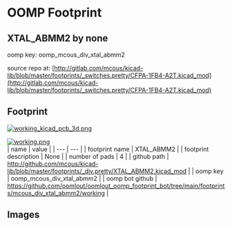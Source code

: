 # OOMP Footprint  
## XTAL_ABMM2  by none  
  
oomp key: oomp_mcous_div_xtal_abmm2  
  
source repo at: [http://gitlab.com/mcous/kicad-lib/blob/master/footprints/_switches.pretty/CFPA-1FB4-A2T.kicad_mod](http://gitlab.com/mcous/kicad-lib/blob/master/footprints/_switches.pretty/CFPA-1FB4-A2T.kicad_mod)  
## Footprint  
  
[![working_kicad_pcb_3d.png](working_kicad_pcb_3d_600.png)](working_kicad_pcb_3d.png)  
  
[![working.png](working_600.png)](working.png)  
| name | value | 
| --- | --- | 
| footprint name | XTAL_ABMM2 | 
| footprint description | None | 
| number of pads | 4 | 
| github path | http://github.com/mcous/kicad-lib/blob/master/footprints/_div.pretty/XTAL_ABMM2.kicad_mod | 
| oomp key | oomp_mcous_div_xtal_abmm2 | 
| oomp bot github | https://github.com/oomlout/oomlout_oomp_footprint_bot/tree/main/footprints/mcous_div_xtal_abmm2/working | 
## Images  
